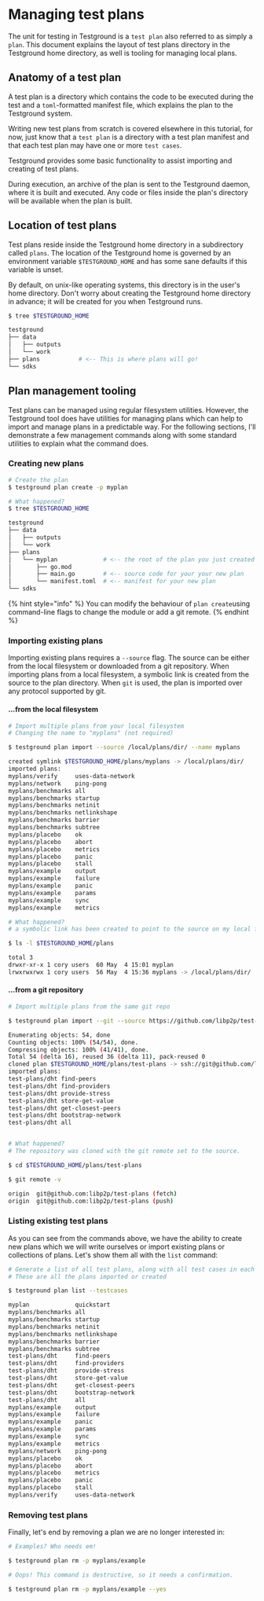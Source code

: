 # Managing test plans

The unit for testing in Testground is a `test plan` also referred to as simply a `plan`. This document explains the layout of test plans directory in the Testground home directory, as well is tooling for managing local plans.

## Anatomy of a test plan

A test plan is a directory which contains the code to be executed during the test and a `toml`-formatted manifest file, which explains the plan to the Testground system.

Writing new test plans from scratch is covered elsewhere in this tutorial, for now, just know that a `test plan` is a directory with a test plan manifest and that each test plan may have one or more `test cases`.

Testground provides some basic functionality to assist importing and creating of test plans.

During execution, an archive of the plan is sent to the Testground daemon, where it is built and executed. Any code or files inside the plan's directory will be available when the plan is built. 

## Location of test plans

Test plans reside inside the Testground home directory in a subdirectory called `plans`.  The location of the Testground home is governed by an environment variable `$TESTGROUND_HOME` and has some sane defaults if this variable is unset.

By default, on unix-like operating systems, this directory is in the user's home directory. Don't worry about creating the Testground home directory in advance; it will be created for you when Testground runs.

```bash
$ tree $TESTGROUND_HOME

testground
├── data
│   ├── outputs
│   └── work
├── plans           # <-- This is where plans will go!
└── sdks
```

## Plan management tooling

Test plans can be managed using regular filesystem utilities. However, the Testground tool does have utilities for managing plans which can help to import and manage plans in a predictable way. For the following sections, I'll demonstrate a few management commands along with some standard utilities to explain what the command does.

### Creating new plans

```bash
# Create the plan
$ testground plan create -p myplan

# What happened?
$ tree $TESTGROUND_HOME

testground
├── data
│   ├── outputs
│   └── work
├── plans
│   └── myplan             # <-- the root of the plan you just created
│       ├── go.mod
│       ├── main.go        # <-- source code for your your new plan
│       └── manifest.toml  # <-- manifest for your new plan
└── sdks
```

{% hint style="info" %}
You can modify the behaviour of `plan create`using command-line flags to change the module or add a git remote.
{% endhint %}

### Importing existing plans

Importing existing plans requires a `--source` flag. The source can be either from the local filesystem or downloaded from a git repository. When importing plans from a local filesystem, a symbolic link is created from the source to the plan directory. When `git` is used,  the plan is imported over any protocol supported by git.

#### ...from the local filesystem

```bash
# Import multiple plans from your local filesystem
# Changing the name to "myplans" (not required)

$ testground plan import --source /local/plans/dir/ --name myplans

created symlink $TESTGROUND_HOME/plans/myplans -> /local/plans/dir/
imported plans:
myplans/verify     uses-data-network
myplans/network    ping-pong
myplans/benchmarks all
myplans/benchmarks startup
myplans/benchmarks netinit
myplans/benchmarks netlinkshape
myplans/benchmarks barrier
myplans/benchmarks subtree
myplans/placebo    ok
myplans/placebo    abort
myplans/placebo    metrics
myplans/placebo    panic
myplans/placebo    stall
myplans/example    output
myplans/example    failure
myplans/example    panic
myplans/example    params
myplans/example    sync
myplans/example    metrics

# What happened?
# a symbolic link has been created to point to the source on my local filesystem

$ ls -l $TESTGROUND_HOME/plans

total 3
drwxr-xr-x 1 cory users  60 May  4 15:01 myplan
lrwxrwxrwx 1 cory users  56 May  4 15:36 myplans -> /local/plans/dir/
```

#### ...from a git repository

```bash
# Import multiple plans from the same git repo

$ testground plan import --git --source https://github.com/libp2p/test-plans

Enumerating objects: 54, done
Counting objects: 100% (54/54), done.
Compressing objects: 100% (41/41), done.
Total 54 (delta 16), reused 36 (delta 11), pack-reused 0
cloned plan $TESTGROUND_HOME/plans/test-plans -> ssh://git@github.com/libp2p/test-plans
imported plans:
test-plans/dht find-peers
test-plans/dht find-providers
test-plans/dht provide-stress
test-plans/dht store-get-value
test-plans/dht get-closest-peers
test-plans/dht bootstrap-network
test-plans/dht all


# What happened?
# The repository was cloned with the git remote set to the source.

$ cd $TESTGROUND_HOME/plans/test-plans

$ git remote -v

origin	git@github.com:libp2p/test-plans (fetch)
origin	git@github.com:libp2p/test-plans (push)
```

### Listing existing test plans

As you can see from the commands above, we have the ability to create new plans which we will write ourselves or import existing plans or collections of plans. Let's show them all with the `list` command:

```bash
# Generate a list of all test plans, along with all test cases in each plan.
# These are all the plans imported or created

$ testground plan list --testcases

myplan             quickstart
myplans/benchmarks all
myplans/benchmarks startup
myplans/benchmarks netinit
myplans/benchmarks netlinkshape
myplans/benchmarks barrier
myplans/benchmarks subtree
test-plans/dht     find-peers
test-plans/dht     find-providers
test-plans/dht     provide-stress
test-plans/dht     store-get-value
test-plans/dht     get-closest-peers
test-plans/dht     bootstrap-network
test-plans/dht     all
myplans/example    output
myplans/example    failure
myplans/example    panic
myplans/example    params
myplans/example    sync
myplans/example    metrics
myplans/network    ping-pong
myplans/placebo    ok
myplans/placebo    abort
myplans/placebo    metrics
myplans/placebo    panic
myplans/placebo    stall
myplans/verify     uses-data-network
```

### Removing test plans

Finally, let's end by removing a plan we are no longer interested in:

```bash
# Examples? Who needs em!

$ testground plan rm -p myplans/example

# Oops! This command is destructive, so it needs a confirmation.

$ testground plan rm -p myplans/example --yes
```



